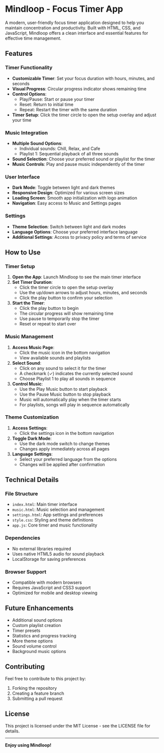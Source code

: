 # Mindloop - Focus Timer App

A modern, user-friendly focus timer application designed to help you maintain concentration and productivity. Built with HTML, CSS, and JavaScript, Mindloop offers a clean interface and essential features for effective time management.

## Features

### Timer Functionality
- **Customizable Timer**: Set your focus duration with hours, minutes, and seconds
- **Visual Progress**: Circular progress indicator shows remaining time
- **Control Options**:
  - Play/Pause: Start or pause your timer
  - Reset: Return to initial time
  - Repeat: Restart the timer with the same duration
- **Timer Setup**: Click the timer circle to open the setup overlay and adjust your time

### Music Integration
- **Multiple Sound Options**:
  - Individual sounds: Chill, Relax, and Cafe
  - Playlist 1: Sequential playback of all three sounds
- **Sound Selection**: Choose your preferred sound or playlist for the timer
- **Music Controls**: Play and pause music independently of the timer

### User Interface
- **Dark Mode**: Toggle between light and dark themes
- **Responsive Design**: Optimized for various screen sizes
- **Loading Screen**: Smooth app initialization with logo animation
- **Navigation**: Easy access to Music and Settings pages

### Settings
- **Theme Selection**: Switch between light and dark modes
- **Language Options**: Choose your preferred interface language
- **Additional Settings**: Access to privacy policy and terms of service

## How to Use

### Timer Setup
1. **Open the App**: Launch Mindloop to see the main timer interface
2. **Set Timer Duration**:
   - Click the timer circle to open the setup overlay
   - Use the up/down arrows to adjust hours, minutes, and seconds
   - Click the play button to confirm your selection
3. **Start the Timer**:
   - Click the play button to begin
   - The circular progress will show remaining time
   - Use pause to temporarily stop the timer
   - Reset or repeat to start over

### Music Management
1. **Access Music Page**:
   - Click the music icon in the bottom navigation
   - View available sounds and playlists
2. **Select Sound**:
   - Click on any sound to select it for the timer
   - A checkmark (✓) indicates the currently selected sound
   - Choose Playlist 1 to play all sounds in sequence
3. **Control Music**:
   - Use the Play Music button to start playback
   - Use the Pause Music button to stop playback
   - Music will automatically play when the timer starts
   - For playlists, songs will play in sequence automatically

### Theme Customization
1. **Access Settings**:
   - Click the settings icon in the bottom navigation
2. **Toggle Dark Mode**:
   - Use the dark mode switch to change themes
   - Changes apply immediately across all pages
3. **Language Settings**:
   - Select your preferred language from the options
   - Changes will be applied after confirmation

## Technical Details

### File Structure
- `index.html`: Main timer interface
- `music.html`: Music selection and management
- `settings.html`: App settings and preferences
- `style.css`: Styling and theme definitions
- `app.js`: Core timer and music functionality

### Dependencies
- No external libraries required
- Uses native HTML5 audio for sound playback
- LocalStorage for saving preferences

### Browser Support
- Compatible with modern browsers
- Requires JavaScript and CSS3 support
- Optimized for mobile and desktop viewing

## Future Enhancements
- Additional sound options
- Custom playlist creation
- Timer presets
- Statistics and progress tracking
- More theme options
- Sound volume control
- Background music options

## Contributing
Feel free to contribute to this project by:
1. Forking the repository
2. Creating a feature branch
3. Submitting a pull request

## License
This project is licensed under the MIT License - see the LICENSE file for details.

---

**Enjoy using Mindloop!** 